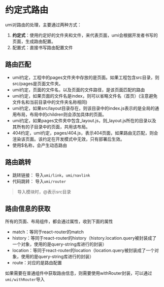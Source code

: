 # 约定式路由

umi对路由的处理，主要通过两种方式：

1. **约定式**：使用约定好的文件夹和文件，来代表页面，umi会根据开发者书写的页面，生成路由配置。
2. 配置式：直接书写路由配置文件

## 路由匹配

- umi约定，工程中的pages文件夹中存放的是页面。如果工程包含src目录，则src/pages是页面文件夹。
- umi约定，页面的文件名，以及页面的文件路径，是该页面匹配的路由
- umi约定，如果页面的文件名是index，则可以省略文件名（首页）(注意避免文件名和当前目录中的文件夹名称相同)
- umi约定，如果src/layout目录存在，则该目录中的index.js表示的是全局的通用布局，布局中的children则会添加具体的页面。
- umi约定，如果pages文件夹中包含_layout.js，则_layout.js所在的目录以及其所有的子目录中的页面，共用该布局。
- 404约定，umi约定，pages/404.js，表示404页面，如果路由无匹配，则会渲染该页面。该约定在开发模式中无效，只有部署后生效。
- 使用$名称，会产生动态路由

## 路由跳转

- 跳转链接： 导入```umi/link```，```umi/navlink```
- 代码跳转： 导入```umi/router```

> 导入模块时，@表示src目录

## 路由信息的获取

所有的页面、布局组件，都会通过属性，收到下面的属性

- match：等同于react-router的match
- history：等同于react-router的history（history.location.query被封装成了一个对象，使用的是query-string库进行的封装）
- location：等同于react-router的location（location.query被封装成了一个对象，使用的是query-string库进行的封装）
- route：对应的是路由配置

如果需要在普通组件中获取路由信息，则需要使用withRouter封装，可以通过```umi/withRouter```导入
